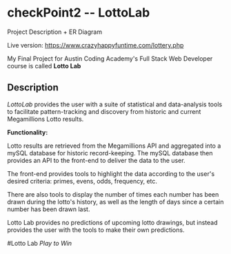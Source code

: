 # checkPoint2 -- LottoLab
Project Description + ER Diagram

Live version: https://www.crazyhappyfuntime.com/lottery.php

My Final Project for Austin Coding Academy's Full Stack Web Developer course is called **Lotto Lab**

## Description

*LottoLab* provides the user with a suite of statistical and data-analysis tools to facilitate pattern-tracking and discovery from historic and current Megamillions Lotto results.

**Functionality:**

Lotto results are retrieved from the Megamillions API and aggregated into a mySQL database for historic record-keeping. The mySQL database then provides an API to the front-end to deliver the data to the user.

The front-end provides tools to highlight the data according to the user's desired criteria: primes, evens, odds, frequency, etc.

There are also tools to display the number of times each number has been drawn during the lotto's history, as well as the length of days since a certain number has been drawn last.

Lotto Lab provides no predictions of upcoming lotto drawings, but instead provides the user with the tools to make their own predictions.



#Lotto Lab
*Play to Win*